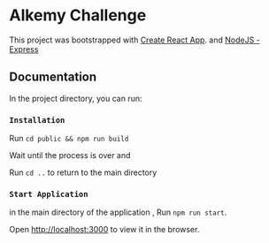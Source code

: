 # Alkemy Challenge

This project was bootstrapped with [Create React App](https://github.com/facebook/create-react-app).
and [NodeJS - Express](https://expressjs.com)

## Documentation

In the project directory, you can run:

### `Installation `

Run `cd public && npm run build` 

Wait until the process is over and 

Run `cd ..` to return to the main directory


### `Start Application`
in the main directory of the application ,
Run `npm run start`.

Open [http://localhost:3000](http://localhost:3000) to view it in the browser.

